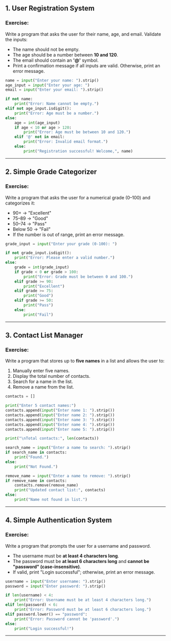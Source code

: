 ## 1. User Registration System

### **Exercise:**
Write a program that asks the user for their name, age, and email. Validate the inputs:
- The name should not be empty.
- The age should be a number between **10 and 120**.
- The email should contain an **'@'** symbol.
- Print a confirmation message if all inputs are valid. Otherwise, print an error message.

```python
name = input("Enter your name: ").strip()
age_input = input("Enter your age: ")
email = input("Enter your email: ").strip()

if not name:
    print("Error: Name cannot be empty.")
elif not age_input.isdigit():
    print("Error: Age must be a number.")
else:
    age = int(age_input)
    if age < 10 or age > 120:
        print("Error: Age must be between 10 and 120.")
    elif '@' not in email:
        print("Error: Invalid email format.")
    else:
        print("Registration successful! Welcome,", name)
```

---

## 2. Simple Grade Categorizer

### **Exercise:**
Write a program that asks the user for a numerical grade (0–100) and categorizes it:
- 90+ → "Excellent"
- 75–89 → "Good"
- 50–74 → "Pass"
- Below 50 → "Fail"
- If the number is out of range, print an error message.

```python
grade_input = input("Enter your grade (0-100): ")

if not grade_input.isdigit():
    print("Error: Please enter a valid number.")
else:
    grade = int(grade_input)
    if grade < 0 or grade > 100:
        print("Error: Grade must be between 0 and 100.")
    elif grade >= 90:
        print("Excellent")
    elif grade >= 75:
        print("Good")
    elif grade >= 50:
        print("Pass")
    else:
        print("Fail")
```

---

## 3. Contact List Manager

### **Exercise:**
Write a program that stores up to **five names** in a list and allows the user to:
1. Manually enter five names.
2. Display the total number of contacts.
3. Search for a name in the list.
4. Remove a name from the list.

```python
contacts = []

print("Enter 5 contact names:")
contacts.append(input("Enter name 1: ").strip())
contacts.append(input("Enter name 2: ").strip())
contacts.append(input("Enter name 3: ").strip())
contacts.append(input("Enter name 4: ").strip())
contacts.append(input("Enter name 5: ").strip())

print("\nTotal contacts:", len(contacts))

search_name = input("Enter a name to search: ").strip()
if search_name in contacts:
    print("Found.")
else:
    print("Not Found.")

remove_name = input("Enter a name to remove: ").strip()
if remove_name in contacts:
    contacts.remove(remove_name)
    print("Updated contact list:", contacts)
else:
    print("Name not found in list.")
```

---

## 4. Simple Authentication System

### **Exercise:**
Write a program that prompts the user for a username and password.
- The username must be **at least 4 characters long**.
- The password must be **at least 6 characters long** and **cannot be "password" (case-insensitive)**.
- If valid, print "Login successful"; otherwise, print an error message.

```python
username = input("Enter username: ").strip()
password = input("Enter password: ").strip()

if len(username) < 4:
    print("Error: Username must be at least 4 characters long.")
elif len(password) < 6:
    print("Error: Password must be at least 6 characters long.")
elif password.lower() == "password":
    print("Error: Password cannot be 'password'.")
else:
    print("Login successful!")
```

---

